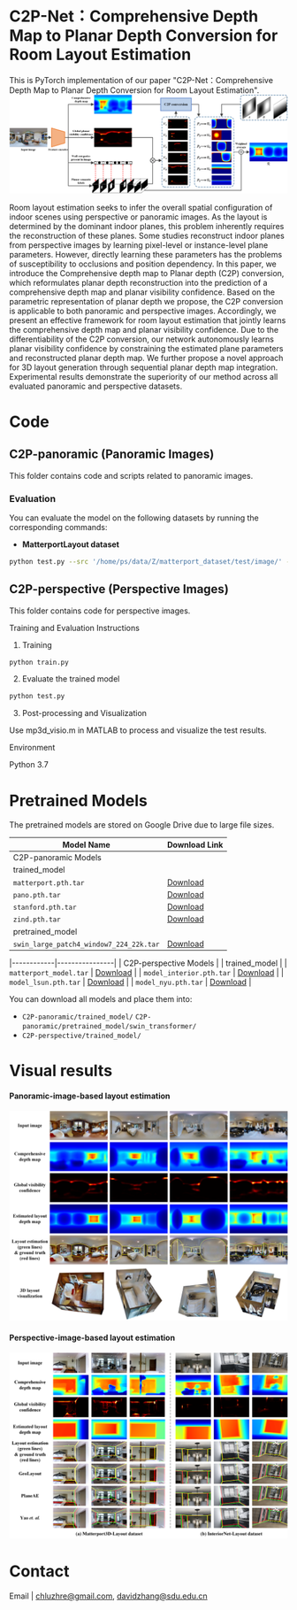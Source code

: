 # C2P-Net：Comprehensive Depth Map to Planar Depth Conversion for Room Layout Estimation
This is PyTorch implementation of our paper "C2P-Net：Comprehensive Depth Map to Planar Depth Conversion for Room Layout Estimation".
![An overview of C2P-Net for panoramic images.](figure/pano_framework4.png)

Room layout estimation seeks to infer the overall spatial configuration of indoor scenes using perspective or panoramic images. As the layout is determined by the dominant indoor planes, this problem inherently requires the reconstruction of these planes. Some studies reconstruct indoor planes from perspective images by learning pixel-level or instance-level plane parameters. However, directly learning these parameters has the problems of susceptibility to occlusions and position dependency. In this paper, we introduce the Comprehensive depth map to Planar depth (C2P) conversion, which reformulates planar depth reconstruction into the prediction of a comprehensive depth map and planar visibility confidence. Based on the parametric representation of planar depth we propose, the C2P conversion is applicable to both panoramic and perspective images. Accordingly, we present an effective framework for room layout estimation that jointly learns the comprehensive depth map and planar visibility confidence. Due to the differentiability of the C2P conversion, our network autonomously learns planar visibility confidence by constraining the estimated plane parameters and reconstructed planar depth map. We further propose a novel approach for 3D layout generation through sequential planar depth map integration. Experimental results demonstrate the superiority of our method across all evaluated panoramic and perspective datasets.

# Code

## C2P-panoramic (Panoramic Images)

This folder contains code and scripts related to panoramic images.

### Evaluation

You can evaluate the model on the following datasets by running the corresponding commands:

- **MatterportLayout dataset**

```bash
python test.py --src '/home/ps/data/Z/matterport_dataset/test/image/' --config 'config/config_mp3d.yaml'
```

## C2P-perspective (Perspective Images)

This folder contains code for perspective images.

Training and Evaluation Instructions

1. Training

```bash
python train.py
```

2. Evaluate the trained model

```bash
python test.py
```

3. Post-processing and Visualization

Use mp3d_visio.m in MATLAB to process and visualize the test results.

Environment

Python 3.7

# Pretrained Models

The pretrained models are stored on Google Drive due to large file sizes.

| Model Name | Download Link |
|------------|----------------|
| C2P-panoramic Models |
  | trained_model |
  | `matterport.pth.tar` | [Download](https://drive.google.com/file/d/1U-6uPH6xPEDmi6Um7v0qXnwVq3kC6fYS/view?usp=drive_link) |
  | `pano.pth.tar`       | [Download](https://drive.google.com/file/d/16y3N-KJdXrWxJoZ80CGxh9V65oNoS4Hl/view?usp=drive_link) |
  | `stanford.pth.tar`   | [Download](https://drive.google.com/file/d/1VSA4-i6wJMNsvDZrt2WD9tucrwKSawD5/view?usp=drive_link) |
  | `zind.pth.tar`       | [Download](https://drive.google.com/file/d/1WwQ89prubzSwKr8O1WaZLY1WRKGzMVkE/view?usp=drive_link) |
  | pretrained_model |
  | `swin_large_patch4_window7_224_22k.tar`       | [Download](https://drive.google.com/file/d/1FWpnsrRur1xOu6hOf3ClO-t9TGCY9aiX/view?usp=drive_link) |
  
|------------|----------------|
| C2P-perspective Models |
  | trained_model |
  | `matterport_model.tar` | [Download](https://drive.google.com/file/d/15LE66F9osi9OZ2tmz0_AxqkP8ygJmscf/view?usp=drive_link) |
  | `model_interior.pth.tar`       | [Download](https://drive.google.com/file/d/1dEfYAjziy1uZrPHeIewTVa8fSKnkrMoQ/view?usp=drive_link) |
  | `model_lsun.pth.tar`   | [Download](https://drive.google.com/file/d/11-T_FO2Mm0WyXFeOEds1nWkcgS5c67-3/view?usp=drive_link) |
  | `model_nyu.pth.tar`       | [Download](https://drive.google.com/file/d/1jDCt1ppuHQ8fnKLrTIOXF-LKkyjlbNWk/view?usp=drive_link) |


You can download all models and place them into:
- `C2P-panoramic/trained_model/`
  `C2P-panoramic/pretrained_model/swin_transformer/`
- `C2P-perspective/trained_model/`

# Visual results
#### Panoramic-image-based layout estimation
![The visual results of panoramic layout estimation on MatterportLayout dataset.](figure/pano_visual4.png)

#### Perspective-image-based layout estimation
![The visual results of perspective layout estimation on Matterport3D-Layout and InteriorNet-Layout datasets.](figure/pers_visual3.png)

# Contact
Email | chluzhre@gmail.com, davidzhang@sdu.edu.cn

